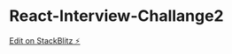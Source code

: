 # React-Interview-Challange2

[Edit on StackBlitz ⚡️](https://stackblitz.com/edit/stackblitz-starters-u33tcf)